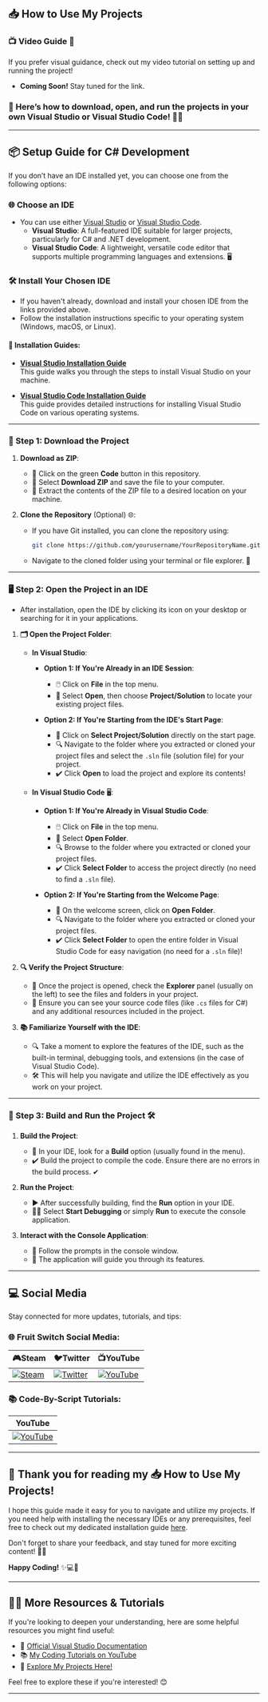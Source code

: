 ## 📥 How to Use My Projects

### 📺 Video Guide 🎥
If you prefer visual guidance, check out my video tutorial on setting up and running the project! 
- **Coming Soon!** Stay tuned for the link. 

### 🎉 Here’s how to **download**, **open**, and **run** the projects in your own **Visual Studio** or **Visual Studio Code**! 🚀✨

---
## 📦 Setup Guide for C# Development

If you don’t have an IDE installed yet, you can choose one from the following options:

### 🌐 Choose an IDE
- You can use either [Visual Studio](https://visualstudio.microsoft.com/) or [Visual Studio Code](https://code.visualstudio.com/). 
  - **Visual Studio**: A full-featured IDE suitable for larger projects, particularly for C# and .NET development.
  - **Visual Studio Code**: A lightweight, versatile code editor that supports multiple programming languages and extensions. 🖥️

### 🛠️ Install Your Chosen IDE
- If you haven't already, download and install your chosen IDE from the links provided above.
- Follow the installation instructions specific to your operating system (Windows, macOS, or Linux).

#### 🔗 Installation Guides:
- **[Visual Studio Installation Guide](https://github.com/Code-By-Script/How-to-Install-Microsoft-Visual-Studio)**  
  This guide walks you through the steps to install Visual Studio on your machine.

- **[Visual Studio Code Installation Guide](https://github.com/Code-By-Script/How-to-Install-Visual-Studio-Code)**  
  This guide provides detailed instructions for installing Visual Studio Code on various operating systems.


---

### 📂 Step 1: Download the Project 

1. **Download as ZIP**:
   - 🌳 Click on the green **Code** button in this repository. 
   - 💾 Select **Download ZIP** and save the file to your computer. 
   - 📂 Extract the contents of the ZIP file to a desired location on your machine. 

2. **Clone the Repository** (Optional) 🌐:
   - If you have Git installed, you can clone the repository using:
     ```bash
     git clone https://github.com/yourusername/YourRepositoryName.git
     ```
   - Navigate to the cloned folder using your terminal or file explorer. 🧭

---

### 🖥️ Step 2: Open the Project in an IDE
- After installation, open the IDE by clicking its icon on your desktop or searching for it in your applications.

1. **🗂️ Open the Project Folder**:
   - **In Visual Studio**:
     - **Option 1: If You're Already in an IDE Session**:
       - 🖱️ Click on **File** in the top menu.
       - 📂 Select **Open**, then choose **Project/Solution** to locate your existing project files.
   
     - **Option 2: If You're Starting from the IDE's Start Page**:
       - 📁 Click on **Select Project/Solution** directly on the start page.
       - 🔍 Navigate to the folder where you extracted or cloned your project files and select the `.sln` file (solution file) for your project.
       - ✔️ Click **Open** to load the project and explore its contents!

   - **In Visual Studio Code** 🖥️:
     - **Option 1: If You're Already in Visual Studio Code**:
       - 🖱️ Click on **File** in the top menu.
       - 📂 Select **Open Folder**.
       - 🔍 Browse to the folder where you extracted or cloned your project files.
       - ✔️ Click **Select Folder** to access the project directly (no need to find a `.sln` file).

     - **Option 2: If You're Starting from the Welcome Page**:
       - 📁 On the welcome screen, click on **Open Folder**.
       - 🔍 Navigate to the folder where you extracted or cloned your project files.
       - ✔️ Click **Select Folder** to open the entire folder in Visual Studio Code for easy navigation (no need for a `.sln` file)!

2. **🔍 Verify the Project Structure**:
   - 📂 Once the project is opened, check the **Explorer** panel (usually on the left) to see the files and folders in your project.
   - 📄 Ensure you can see your source code files (like `.cs` files for C#) and any additional resources included in the project.

3. **📚 Familiarize Yourself with the IDE**:
   - 🔍 Take a moment to explore the features of the IDE, such as the built-in terminal, debugging tools, and extensions (in the case of Visual Studio Code).
   - 🛠️ This will help you navigate and utilize the IDE effectively as you work on your project.

---

### 💬 Step 3: Build and Run the Project 🛠️

1. **Build the Project**:
   - 🔧 In your IDE, look for a **Build** option (usually found in the menu). 
   - ✔️ Build the project to compile the code. Ensure there are no errors in the build process. ✔

2. **Run the Project**:
   - ▶️ After successfully building, find the **Run** option in your IDE. 
   - 🏃‍♂️ Select **Start Debugging** or simply **Run** to execute the console application. 

3. **Interact with the Console Application**:
   - 📜 Follow the prompts in the console window. 
   - 🚀 The application will guide you through its features.

---

## 💻 Social Media

Stay connected for more updates, tutorials, and tips:

### 🌐 Fruit Switch Social Media:
| **🎮Steam** | **🐦Twitter** | **📺YouTube** |
|-----------|-------------|--------------|
| [![Steam](https://img.icons8.com/?size=48&id=zNqjI8XKkCv0&format=png)](https://store.steampowered.com/app/2248480/Fruit_Switch/) | [![Twitter](https://img.icons8.com/?size=50&id=phOKFKYpe00C&format=png)](https://x.com/Fruit_Switch) | [![YouTube](https://img.icons8.com/?size=48&id=19318&format=png)](https://www.youtube.com/@FruitSwitchTeam) | 

### 📚 Code-By-Script Tutorials:
| **YouTube** | 
|-----------|
| [![YouTube](https://img.icons8.com/?size=48&id=19318&format=png)](https://www.youtube.com/@CodeByScript) | 

---

## 🙏 Thank you for reading my 📥 How to Use My Projects! 

I hope this guide made it easy for you to navigate and utilize my projects. If you need help with installing the necessary IDEs or any prerequisites, feel free to check out my dedicated installation guide [here](https://github.com/Code-By-Script/How-to-Install-Microsoft-Visual-Studio-Code). 

Don't forget to share your feedback, and stay tuned for more exciting content! 🚀✨

**Happy Coding!** ✨💻🚀

---

## 🧑‍🏫 More Resources & Tutorials

If you're looking to deepen your understanding, here are some helpful resources you might find useful:

- 🌟 [Official Visual Studio Documentation](https://docs.microsoft.com/en-us/visualstudio/)
- 📚 [My Coding Tutorials on YouTube](https://www.youtube.com/@CodeByScript)
- 🚀 [Explore My Projects Here!](https://github.com/Code-By-Script?tab=stars)  

Feel free to explore these if you're interested! 😊

---
